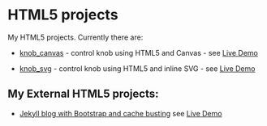 # HTML5 projects

My HTML5 projects. Currently there are:

* [knob_canvas](knob_canvas/) - control knob using HTML5 and Canvas -
  see [Live Demo](https://hpaluch.github.io/html5/knob_canvas/)

* [knob_svg](knob_svg/) - control knob using HTML5 and inline SVG -
  see [Live Demo](https://hpaluch.github.io/html5/knob_svg/)

## My External HTML5 projects:
  
* [Jekyll blog with Bootstrap and cache busting](https://github.com/hpaluch/jekyll-bootstrap-assets) see [Live Demo](https://hpaluch.github.io/jekyll-bootstrap-assets)

